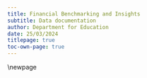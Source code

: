```yaml
---
title: Financial Benchmarking and Insights
subtitle: Data documentation
author: Department for Education
date: 25/03/2024
titlepage: true
toc-own-page: true
---
```


<!-- Leave the rest of this page blank -->
\newpage